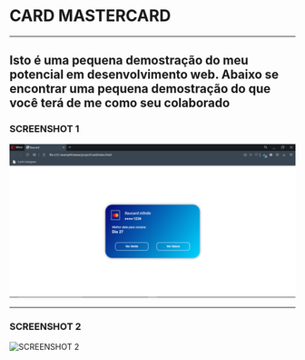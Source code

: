 # CARD MASTERCARD
---
Isto é uma pequena demostração do meu potencial em desenvolvimento web.
Abaixo se encontrar uma pequena demostração do que você terá de me como seu colaborado
---

### SCREENSHOT 1
<img src="assets/resource/exemplo01.PNG" alt="SCREENSHOT 1">

---

### SCREENSHOT 2
<img src="assets/resource/exemplo02.gif" alt="SCREENSHOT 2">
